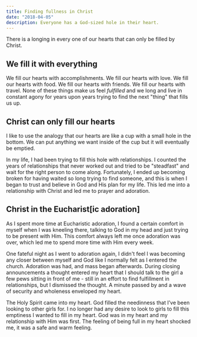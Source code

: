 ```yaml
---
title: Finding fullness in Christ
date: "2018-04-05"
description: Everyone has a God-sized hole in their heart.
---
```


There is a longing in every one of our hearts that can only be filled by Christ.

## We fill it with everything
We fill our hearts with accomplishments. We fill our hearts with love. We fill our hearts with food. We fill our hearts with friends. We fill our hearts with travel. None of these things make us feel _fulfilled_ and we long and live in constant agony for years upon years trying to find the next "thing" that fills us up.

## Christ can only fill our hearts
I like to use the analogy that our hearts are like a cup with a small hole in the bottom. We can put anything we want inside of the cup but it will eventually be emptied. 

In my life, I had been trying to fill this hole with relationships. I counted the years of relationships that never worked out and tried to be "steadfast" and wait for the right person to come along. Fortunately, I ended up becoming broken for having waited so long trying to find someone, and this is when I began to trust and believe in God and His plan for my life. This led me into a relationship with Christ and led me to prayer and adoration.

## Christ in the Eucharist[ic adoration]
As I spent more time at Eucharistic adoration, I found a certain comfort in myself when I was kneeling there, talking to God in my head and just trying to be present with Him. This comfort always left me once adoration was over, which led me to spend more time with Him every week.

One fateful night as I went to adoration again, I didn't feel I was becoming any closer between myself and God like I normally felt as I entered the church. Adoration was had, and mass began afterwards. During closing announcements a thought entered my heart that I should talk to the girl a few pews sitting in front of me - still in an effort to find fulfillment in relationships, but I dismissed the thought. A minute passed by and a wave of security and wholeness enveloped my heart.

The Holy Spirit came into my heart. God filled the needinness that I’ve been looking to other girls for. I no longer had any desire to look to girls to fill this emptiness I wanted to fill in my heart. God was in my heart and my relationship with Him was first. The feeling of being full in my heart shocked me, it was a safe and warm feeling.